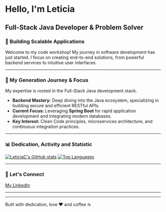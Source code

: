 # Hello, I'm Leticia 
## Full-Stack Java Developer & Problem Solver

### 🌟 Building Scalable Applications

Welcome to my code workshop! My journey in software development has just started.
I focus on creating end-to-end solutions, from powerful backend services to intuitive user interfaces.

---

### 🚀 My Generation Journey & Focus

My expertise is rooted in the Full-Stack Java development stack.

- **Backend Mastery:** Deep diving into the Java ecosystem, specializing in building secure and efficient RESTful APIs.
- **Current Focus:** Leveraging **Spring Boot** for rapid application development and integrating modern databases.
- **Key Interest:** Clean Code principles, microservices architecture, and continuous integration practices.

---


### 📊 Dedication, Activity and Statistic
[![LeticiaC's GitHub stats](https://github-readme-stats.vercel.app/api?username=lefcc&show_icons=true&theme=dracula&count_private=true&hide_border=true)](https://github.com/anuraghazra/github-readme-stats)
[![Top Languages](https://github-readme-stats.vercel.app/api/top-langs/?username=lefcc&layout=compact&theme=dracula&hide_border=true)](https://github.com/anuraghazra/github-readme-stats)

---


### 🤝 Let's Connect
[My LinkedIn](https://www.linkedin.com/in/leticiafccampos/)



***
---



Built with dedication, love ❤️ and coffee ☕